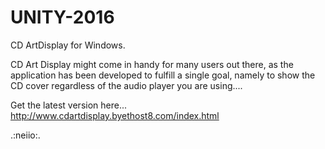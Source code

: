 # UNITY-2016

CD ArtDisplay for Windows.

CD Art Display might come in handy for many users out there, as the application has been developed to fulfill a single goal, namely to show the CD cover regardless of the audio player you are using....

Get the latest version here...
http://www.cdartdisplay.byethost8.com/index.html

.:neiio:.
